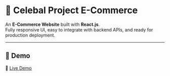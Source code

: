 # 🛒 Celebal Project E-Commerce

An **E-Commerce Website** built with **React.js**.  
Fully responsive UI, easy to integrate with backend APIs, and ready for production deployment.

---

## 🚀 Demo

🔗 [Live Demo](https://reactjs-ecommerce-app.vercel.app/)




 
 
